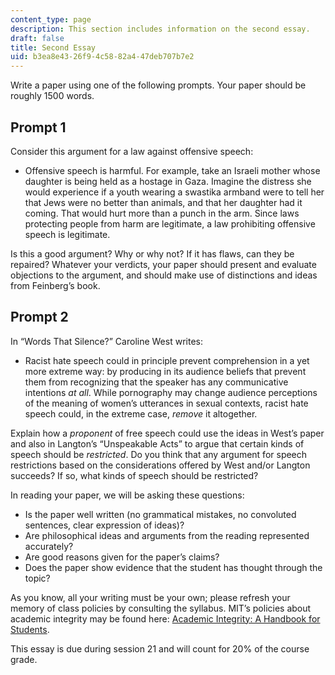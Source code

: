 ```yaml
---
content_type: page
description: This section includes information on the second essay.
draft: false
title: Second Essay
uid: b3ea8e43-26f9-4c58-82a4-47deb707b7e2
---
```

Write a paper using one of the following prompts. Your paper should be roughly 1500 words.

## Prompt 1

Consider this argument for a law against offensive speech:

- Offensive speech is harmful. For example, take an Israeli mother whose daughter is being held as a hostage in Gaza. Imagine the distress she would experience if a youth wearing a swastika armband were to tell her that Jews were no better than animals, and that her daughter had it coming. That would hurt more than a punch in the arm. Since laws protecting people from harm are legitimate, a law prohibiting offensive speech is legitimate.

Is this a good argument? Why or why not? If it has flaws, can they be repaired? Whatever your verdicts, your paper should present and evaluate objections to the argument, and should make use of distinctions and ideas from Feinberg’s book.

## Prompt 2

In “Words That Silence?” Caroline West writes:

- Racist hate speech could in principle prevent comprehension in a yet more extreme way: by producing in its audience beliefs that prevent them from recognizing that the speaker has any communicative intentions *at all*. While pornography may change audience perceptions of the meaning of women’s utterances in sexual contexts, racist hate speech could, in the extreme case, *remove* it altogether.

Explain how a *proponent* of free speech could use the ideas in West’s paper and also in Langton’s “Unspeakable Acts” to argue that certain kinds of speech should be *restricted*. Do you think that any argument for speech restrictions based on the considerations offered by West and/or Langton succeeds? If so, what kinds of speech should be restricted?

In reading your paper, we will be asking these questions: 

- Is the paper well written (no grammatical mistakes, no convoluted sentences, clear expression of ideas)? 
- Are philosophical ideas and arguments from the reading represented accurately? 
- Are good reasons given for the paper’s claims? 
- Does the paper show evidence that the student has thought through the topic?

As you know, all your writing must be your own; please refresh your memory of class policies by consulting the syllabus. MIT’s policies about academic integrity may be found here: [Academic Integrity: A Handbook for Students](https://integrity.mit.edu/).

This essay is due during session 21 and will count for 20% of the course grade.